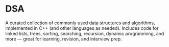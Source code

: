 # DSA
A curated collection of commonly used data structures and algorithms, implemented in C++ (and other languages as needed). Includes code for linked lists, trees, sorting, searching, recursion, dynamic programming, and more — great for learning, revision, and interview prep.
